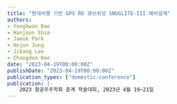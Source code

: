 ```yaml
---
title: "편대비행 기반 GPS RO 큐브위성 SNUGLITE-III 예비설계"
authors:
- Yonghwan Bae
- Hanjoon Shim
- Jaeuk Park
- Hojun Jung
- Jikang Lee
- Changdon Kee
date: "2023-04-19T00:00:00Z"
publishDate: "2023-04-19T00:00:00Z"
publication_types: ["domestic-conference"]
publication: |-
    2023 항공우주학회 춘계 학술대회, 2023년 4월 19~21일
---
```

